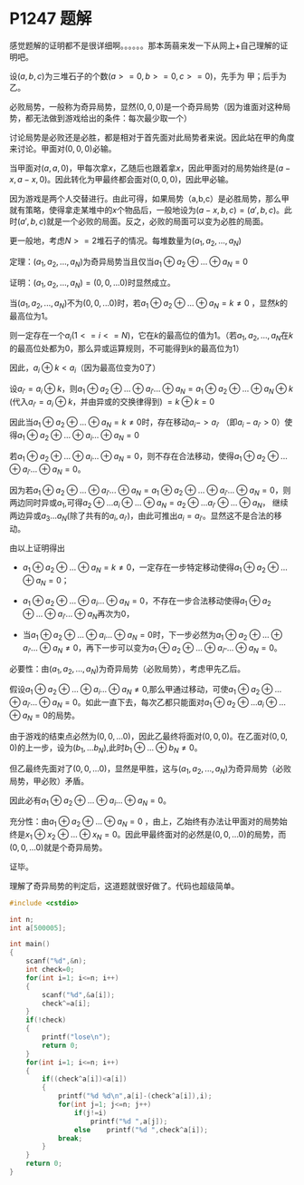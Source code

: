 # P1247 题解

感觉题解的证明都不是很详细啊。。。。。。那本蒟蒻来发一下从网上+自己理解的证明吧。

设$(a,b,c)$为三堆石子的个数$(a>=0,b>=0,c>=0)$，先手为 甲；后手为乙。

必败局势，一般称为奇异局势，显然$(0,0,0)$是一个奇异局势（因为谁面对这种局势，都无法做到游戏给出的条件：每次最少取一个）

讨论局势是必败还是必胜，都是相对于首先面对此局势者来说。因此站在甲的角度来讨论。甲面对$(0,0,0)$必输。

当甲面对$(a,a,0)$，甲每次拿$x$，乙随后也跟着拿$x$，因此甲面对的局势始终是$(a-x,a-x,0)$。因此转化为甲最终都会面对$(0,0,0)$，因此甲必输。

因为游戏是两个人交替进行。由此可得，如果局势（a,b,c）是必胜局势，那么甲就有策略，使得拿走某堆中的$x$个物品后，一般地设为$(a-x,b,c)=(a',b,c)$。此时$(a',b,c)$就是一个必败的局面。反之，必败的局面可以变为必胜的局面。

更一般地，考虑$N>=2$堆石子的情况。每堆数量为$(a_1,a_2,...,a_N)$ 

定理：$(a_1,a_2,...,a_N)$为奇异局势当且仅当$a_1\oplus a_2\oplus ...\oplus a_N=0$   

证明：$(a_1,a_2,...,a_N)=(0,0,...0)$时显然成立。

当$(a_1,a_2,...,a_N)$不为$(0,0,...0)$时，若$a_1\oplus a_2\oplus ...\oplus a_N=k\neq0$   ，显然$k$的最高位为$1$。

则一定存在一个$a_i(1<=i<=N)$，它在$k$的最高位的值为$1$。（若$a_1,a_2,...,a_N$在$k$的最高位处都为$0$，那么异或运算规则，不可能得到$k$的最高位为$1$）

因此，$a_i\oplus k<a_i$（因为最高位变为$0$了）

设$a_{i'}=a_i\oplus k$，则$a_1\oplus a_2 \oplus...\oplus a_{i'}...\oplus a_N=a_1\oplus a_2\oplus ...\oplus a_N \oplus k$ (代入$a_{i'}=a_i\oplus k$，并由异或的交换律得到)      $=k\oplus k=0$

因此当$a_1\oplus a_2\oplus ...\oplus a_N=k\neq0$时，存在移动$a_i->a_{i'}$ （即$a_i-a_{i'}>0$）使得$a_1\oplus a_2 \oplus...\oplus a_i...\oplus a_N=0$

若$a_1\oplus a_2 \oplus...\oplus a_i...\oplus a_N=0$，则不存在合法移动，使得$a_1\oplus a_2 \oplus...\oplus a_{i'}...\oplus a_N=0$。

因为若$a_1\oplus a_2 \oplus...\oplus a_{i'}...\oplus a_N=a_1\oplus a_2 \oplus...\oplus a_{i'}...\oplus a_N=0$，则两边同时异或$a_1$,可得$a_2\oplus ...a_i\oplus ...\oplus a_N=a_2\oplus ...a_{i'}\oplus ...\oplus a_N$，
继续两边异或$a_3...a_N$(除了共有的$a_i,a_{i'}$)，由此可推出$a_i=a_{i'}$。显然这不是合法的移动。

由以上证明得出

- $a_1\oplus a_2\oplus ...\oplus a_N=k\neq0$，一定存在一步特定移动使得$a_1\oplus a_2\oplus ...\oplus a_N=0$；

- $a_1\oplus a_2 \oplus...\oplus a_i...\oplus a_N=0$，不存在一步合法移动使得$a_1\oplus a_2 \oplus...\oplus a_{i'}...\oplus a_N$再次为$0$，       
- 当$a_1\oplus a_2 \oplus...\oplus a_i...\oplus a_N=0$时，下一步必然为$a_1\oplus a_2 \oplus...\oplus a_{i'}...\oplus a_N\neq0$，再下一步可以变为$a_1\oplus a_2 \oplus...\oplus a_{i''}...\oplus a_N=0$。

必要性：由$(a_1,a_2,...,a_N)$为奇异局势（必败局势），考虑甲先乙后。

假设$a_1\oplus a_2 \oplus...\oplus a_i...\oplus a_N\neq0$,那么甲通过移动，可使$a_1\oplus a_2 \oplus...\oplus a_{i'}...\oplus a_N=0$。如此一直下去，每次乙都只能面对$a_1\oplus a_2\oplus ... a_i\oplus ...\oplus a_N=0$的局势。

由于游戏的结束点必然为$(0,0,...0)$，因此乙最终将面对$(0,0,0)$。在乙面对$(0,0,0)$的上一步，设为$(b_1,...b_N)$,此时$b_1\oplus ... \oplus b_N\neq0$。

但乙最终先面对了$(0,0,...0)$，显然是甲胜，这与$(a_1,a_2,...,a_N)$为奇异局势（必败局势，甲必败）矛盾。

因此必有$a_1\oplus a_2 \oplus...\oplus a_i...\oplus a_N=0$。

充分性：由$a_1\oplus a_2\oplus ...\oplus a_N=0$ ，由上，乙始终有办法让甲面对的局势始终是$x_1\oplus x_2\oplus ...\oplus x_N=0$。因此甲最终面对的必然是$(0,0,...0)$的局势，而$(0,0,...0)$就是个奇异局势。

证毕。

理解了奇异局势的判定后，这道题就很好做了。代码也超级简单。

```c++
#include <cstdio>

int n;
int a[500005];

int main()
{
    scanf("%d",&n);
    int check=0;
    for(int i=1; i<=n; i++)
    {
        scanf("%d",&a[i]);
        check^=a[i];
    }
    if(!check)
    {
        printf("lose\n");
        return 0;
    }
    for(int i=1; i<=n; i++)
    {
        if((check^a[i])<a[i])
        {
            printf("%d %d\n",a[i]-(check^a[i]),i);
            for(int j=1; j<=n; j++)
                if(j!=i)
                    printf("%d ",a[j]);
                else    printf("%d ",check^a[i]);
            break;
        }
    }
    return 0;
}
```